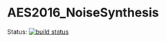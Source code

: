 # AES2016_NoiseSynthesis

Status:
[![build status](https://tgm-git.jade-hs.de/pub/AES2016_NoiseSynthesis/badges/pages/build.svg)](https://tgm-git.jade-hs.de/pub/AES2016_NoiseSynthesis/commits/pages)
